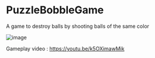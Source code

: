 # PuzzleBobbleGame
A game to destroy balls by shooting balls of the same color






![image](https://user-images.githubusercontent.com/61081981/166923792-3125cda4-405c-4acd-ac72-bf7664d1de1e.png)


Gameplay video : https://youtu.be/k5OXimawMik
